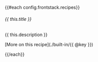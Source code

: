 {{#each config.frontstack.recipes}}
###### {{ this.title }}

{{ this.description }}

[More on this recipe](./built-in/{{ @key }})

{{/each}}